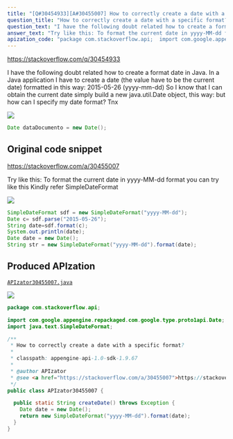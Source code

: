 ```yaml
---
title: "[Q#30454933][A#30455007] How to correctly create a date with a specific format?"
question_title: "How to correctly create a date with a specific format?"
question_text: "I have the following doubt related how to create a format date in Java. In a Java application I have to create a date (the value have to be the current date) formatted in this way: 2015-05-26 (yyyy-mm-dd) So I know that I can obtain the current date simply build a new java.util.Date object, this way: but how can I specify my date format? Tnx"
answer_text: "Try like this: To format the current date in yyyy-MM-dd format you can try like this Kindly refer SimpleDateFormat"
apization_code: "package com.stackoverflow.api;  import com.google.appengine.repackaged.com.google.type.proto1api.Date; import java.text.SimpleDateFormat;  /**  * How to correctly create a date with a specific format?  *  * classpath: appengine-api-1.0-sdk-1.9.67  *  * @author APIzator  * @see <a href=\"https://stackoverflow.com/a/30455007\">https://stackoverflow.com/a/30455007</a>  */ public class APIzator30455007 {    public static String createDate() throws Exception {     Date date = new Date();     return new SimpleDateFormat(\"yyyy-MM-dd\").format(date);   } }"
---
```


https://stackoverflow.com/q/30454933

I have the following doubt related how to create a format date in Java.
In a Java application I have to create a date (the value have to be the current date) formatted in this way: 2015-05-26 (yyyy-mm-dd)
So I know that I can obtain the current date simply build a new java.util.Date object, this way:
but how can I specify my date format?
Tnx


<div class="code-logo"><img src="/stackoverflow.png" /></div>

```java
Date dataDocumento = new Date();
```


## Original code snippet

https://stackoverflow.com/a/30455007

Try like this:
To format the current date in yyyy-MM-dd format you can try like this
Kindly refer SimpleDateFormat

<div class="code-logo"><img src="/stackoverflow.png" /></div>

```java
SimpleDateFormat sdf = new SimpleDateFormat("yyyy-MM-dd");
Date c= sdf.parse("2015-05-26");
String date=sdf.format(c);
System.out.println(date);
Date date = new Date();
String str = new SimpleDateFormat("yyyy-MM-dd").format(date);
```

## Produced APIzation

[`APIzator30455007.java`](https://github.com/blind-papers/apization-temp-data/raw/main/search/APIzator30455007.java)

<div class="code-logo"><img src="/apizator.png" /></div>

```java
package com.stackoverflow.api;

import com.google.appengine.repackaged.com.google.type.proto1api.Date;
import java.text.SimpleDateFormat;

/**
 * How to correctly create a date with a specific format?
 *
 * classpath: appengine-api-1.0-sdk-1.9.67
 *
 * @author APIzator
 * @see <a href="https://stackoverflow.com/a/30455007">https://stackoverflow.com/a/30455007</a>
 */
public class APIzator30455007 {

  public static String createDate() throws Exception {
    Date date = new Date();
    return new SimpleDateFormat("yyyy-MM-dd").format(date);
  }
}

```